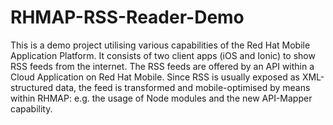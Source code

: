 # RHMAP-RSS-Reader-Demo
This is a demo project utilising various capabilities of the Red Hat Mobile Application Platform. It consists of two client apps (iOS and Ionic) to show RSS feeds from the internet. The RSS feeds are offered by an API within a Cloud Application on Red Hat Mobile. Since RSS is usually exposed as XML-structured data, the feed is transformed and mobile-optimised by means within RHMAP: e.g. the usage of Node modules and the new API-Mapper capability.
